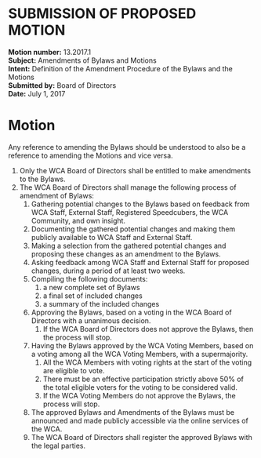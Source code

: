 # SUBMISSION OF PROPOSED MOTION

**Motion number:** 13.2017.1  
**Subject:** Amendments of Bylaws and Motions  
**Intent:** Definition of the Amendment Procedure of the Bylaws and the Motions  
**Submitted by:** Board of Directors  
**Date:** July 1, 2017  

# Motion

Any reference to amending the Bylaws should be understood to also be a reference to amending the Motions and vice versa.

1. Only the WCA Board of Directors shall be entitled to make amendments to the Bylaws.
2. The WCA Board of Directors shall manage the following process of amendment of Bylaws:
   1. Gathering potential changes to the Bylaws based on feedback from WCA Staff, External Staff, Registered Speedcubers, the WCA Community, and own insight.
   2. Documenting the gathered potential changes and making them publicly available to WCA Staff and External Staff.
   3. Making a selection from the gathered potential changes and proposing these changes as an amendment to the Bylaws.
   4. Asking feedback among WCA Staff and External Staff for proposed changes, during a period of at least two weeks.
   5. Compiling the following documents:
      1. a new complete set of Bylaws
      2. a final set of included changes
      3. a summary of the included changes
   6. Approving the Bylaws, based on a voting in the WCA Board of Directors with a unanimous decision.
      1. If the WCA Board of Directors does not approve the Bylaws, then the process will stop.
   7. Having the Bylaws approved by the WCA Voting Members, based on a voting among all the WCA Voting Members, with a supermajority.
      1. All the WCA Members with voting rights at the start of the voting are eligible to vote.
      2. There must be an effective participation strictly above 50% of the total eligible voters for the voting to be considered valid.
      3. If the WCA Voting Members do not approve the Bylaws, the process will stop.
   8. The approved Bylaws and Amendments of the Bylaws must be announced and made publicly accessible via the online services of the WCA.
   9. The WCA Board of Directors shall register the approved Bylaws with the legal parties.
